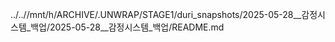../..//mnt/h/ARCHIVE/.UNWRAP/STAGE1/duri_snapshots/2025-05-28__감정시스템_백업/2025-05-28__감정시스템_백업/README.md